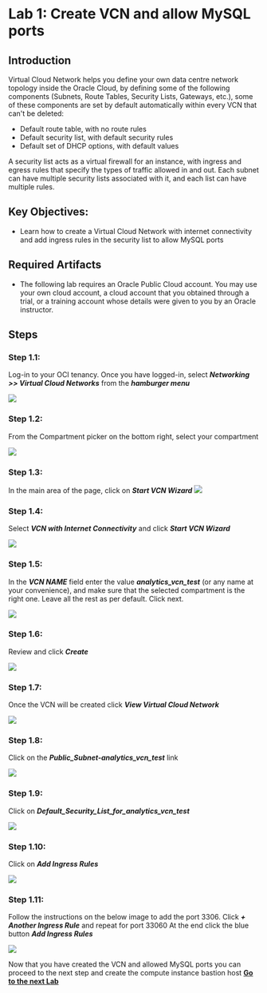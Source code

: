 # Lab 1: Create VCN and allow MySQL ports

## Introduction

Virtual Cloud Network helps you define your own data centre network topology inside the Oracle Cloud, by defining some of the following components (Subnets, Route Tables, Security Lists, Gateways, etc.), some of these components are set by default automatically within every VCN that can't be deleted:
 - Default route table, with no route rules
 - Default security list, with default security rules
 - Default set of DHCP options, with default values

A security list acts as a virtual firewall for an instance, with ingress and egress rules that specify the types of traffic allowed in and out. Each subnet can have multiple security lists associated with it, and each list can have multiple rules.

## Key Objectives:

- Learn how to create a Virtual Cloud Network with internet connectivity and add ingress rules in the security list to allow MySQL ports

## Required Artifacts

- The following lab requires an Oracle Public Cloud account. You may use your own cloud account, a cloud account that you obtained through a trial, or a training account whose details were given to you by an Oracle instructor.

## Steps

### **Step 1.1:**
 Log-in to your OCI tenancy. Once you have logged-in, select _**Networking >> Virtual Cloud Networks**_ from the _**hamburger menu**_

![](./images/HW1_vcn.png)

### **Step 1.2:**
 From the Compartment picker on the bottom right, select your compartment

![](./images/HW1b_vcn.png)

### **Step 1.3:** 
 In the main area of the page, click on _**Start VCN Wizard**_
![](./images/HW2_vcn.png)

### **Step 1.4:** 
 Select _**VCN with Internet Connectivity**_ and click _**Start VCN Wizard**_

![](./images/HW3_vcn.png)

### **Step 1.5:**
 In the _**VCN NAME**_ field enter the value _**analytics_vcn_test**_ (or any name at your convenience), and make sure that the selected compartment is the right one. Leave all the rest as per default. Click next.

![](./images/HW4_vcn.png)

### **Step 1.6:** 
 Review and click _**Create**_

![](./images/HW5_vcn.png)

### **Step 1.7:** 
 Once the VCN will be created click _**View Virtual Cloud Network**_

![](./images/HW6_vcn.png)

### **Step 1.8:** 
 Click on the _**Public_Subnet-analytics_vcn_test**_ link

![](./images/HW7_vcn.png)

### **Step 1.9:** 
 Click on _**Default_Security_List_for_analytics_vcn_test**_

![](./images/HW8_vcn.png)

### **Step 1.10:** 
 Click on _**Add Ingress Rules**_

![](./images/HW9_vcn.png)

### **Step 1.11:**
 Follow the instructions on the below image to add the port 3306.
Click _**+ Another Ingress Rule**_ and repeat for port 33060
At the end click the blue button _**Add Ingress Rules**_

![](./images/HW10_vcn.png)

Now that you have created the VCN and allowed MySQL ports you can proceed to the next step and create the compute instance bastion host
**[Go to the next Lab](Lab2.md)**
